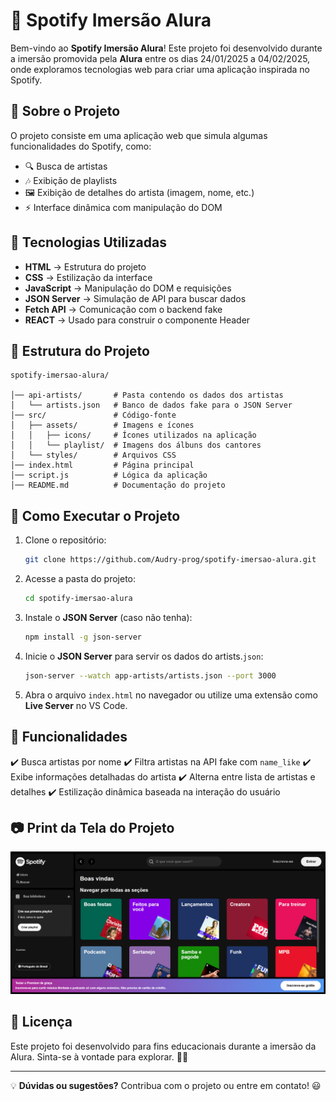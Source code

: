 # 🎵 Spotify Imersão Alura

Bem-vindo ao **Spotify Imersão Alura**! Este projeto foi desenvolvido durante a imersão promovida pela **Alura** entre os dias 24/01/2025 a 04/02/2025, onde exploramos tecnologias web para criar uma aplicação inspirada no Spotify.

## 📌 Sobre o Projeto

O projeto consiste em uma aplicação web que simula algumas funcionalidades do Spotify, como:

- 🔍 Busca de artistas
- 🎶 Exibição de playlists
- 🖼️ Exibição de detalhes do artista (imagem, nome, etc.)
- ⚡ Interface dinâmica com manipulação do DOM

## 🚀 Tecnologias Utilizadas

- **HTML** → Estrutura do projeto
- **CSS** → Estilização da interface
- **JavaScript** → Manipulação do DOM e requisições
- **JSON Server** → Simulação de API para buscar dados
- **Fetch API** → Comunicação com o backend fake
- **REACT** → Usado para construir o componente Header

## 📂 Estrutura do Projeto

```
spotify-imersao-alura/

│── api-artists/       # Pasta contendo os dados dos artistas
│   └── artists.json   # Banco de dados fake para o JSON Server
│── src/               # Código-fonte
│   ├── assets/        # Imagens e ícones
│   │   ├── icons/     # Ícones utilizados na aplicação
│   │   └── playlist/  # Imagens dos álbuns dos cantores
│   └── styles/        # Arquivos CSS
│── index.html         # Página principal
│── script.js          # Lógica da aplicação
│── README.md          # Documentação do projeto
```

## 📡 Como Executar o Projeto

1. Clone o repositório:
   ```sh
   git clone https://github.com/Audry-prog/spotify-imersao-alura.git
   ```
2. Acesse a pasta do projeto:
   ```sh
   cd spotify-imersao-alura
   ```
3. Instale o **JSON Server** (caso não tenha):
   ```sh
   npm install -g json-server
   ```
4. Inicie o **JSON Server** para servir os dados do artists.`json`:
   ```sh
   json-server --watch app-artists/artists.json --port 3000
   ```
5. Abra o arquivo `index.html` no navegador ou utilize uma extensão como **Live Server** no VS Code.

## 📢 Funcionalidades

✔️ Busca artistas por nome ✔️ Filtra artistas na API fake com `name_like` ✔️ Exibe informações detalhadas do artista ✔️ Alterna entre lista de artistas e detalhes ✔️ Estilização dinâmica baseada na interação do usuário

## 📷 Print da Tela do Projeto

![Demonstração do Projeto](src/assets/icons/tela_projeto_imersao_alura.png)

## 📜 Licença

Este projeto foi desenvolvido para fins educacionais durante a imersão da Alura. Sinta-se à vontade para explorar. 🎵🚀

---

💡 **Dúvidas ou sugestões?** Contribua com o projeto ou entre em contato! 😃

